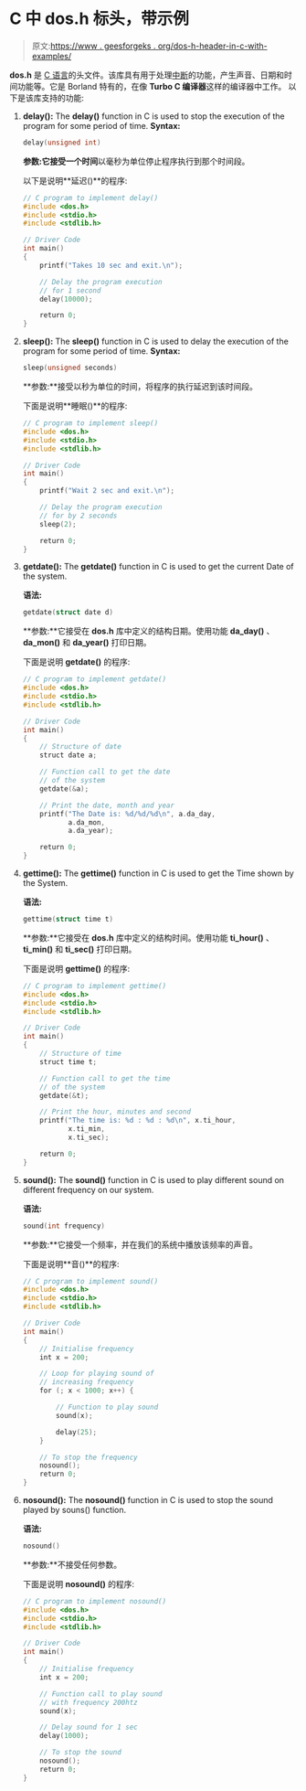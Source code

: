 # C 中 dos.h 标头，带示例

> 原文:[https://www . geesforgeks . org/dos-h-header-in-c-with-examples/](https://www.geeksforgeeks.org/dos-h-header-in-c-with-examples/)

**dos.h** 是 [C 语言](https://www.geeksforgeeks.org/c-programming-language/)的头文件。该库具有用于处理[中断](https://www.geeksforgeeks.org/interrupts/)的功能，产生声音、日期和时间功能等。它是 Borland 特有的，在像 **Turbo C 编译器**这样的编译器中工作。
以下是该库支持的功能:

1.  **delay():** The **delay()** function in C is used to stop the execution of the program for some period of time.
    **Syntax:**

    ```cpp
    delay(unsigned int)

    ```

    **参数:**它接受一个**时间**以毫秒为单位停止程序执行到那个时间段。

    以下是说明**延迟()**的程序:

    ```cpp
    // C program to implement delay()
    #include <dos.h>
    #include <stdio.h>
    #include <stdlib.h>

    // Driver Code
    int main()
    {
        printf("Takes 10 sec and exit.\n");

        // Delay the program execution
        // for 1 second
        delay(10000);

        return 0;
    }
    ```

2.  **sleep():** The **sleep()** function in C is used to delay the execution of the program for some period of time.
    **Syntax:**

    ```cpp
    sleep(unsigned seconds)

    ```

    **参数:**接受以秒为单位的时间，将程序的执行延迟到该时间段。

    下面是说明**睡眠()**的程序:

    ```cpp
    // C program to implement sleep()
    #include <dos.h>
    #include <stdio.h>
    #include <stdlib.h>

    // Driver Code
    int main()
    {
        printf("Wait 2 sec and exit.\n");

        // Delay the program execution
        // for by 2 seconds
        sleep(2);

        return 0;
    }
    ```

3.  **getdate():** The **getdate()** function in C is used to get the current Date of the system.

    **语法:**

    ```cpp
    getdate(struct date d)

    ```

    **参数:**它接受在 **dos.h** 库中定义的结构日期。使用功能 **da_day()** 、 **da_mon()** 和 **da_year()** 打印日期。

    下面是说明 **getdate()** 的程序:

    ```cpp
    // C program to implement getdate()
    #include <dos.h>
    #include <stdio.h>
    #include <stdlib.h>

    // Driver Code
    int main()
    {
        // Structure of date
        struct date a;

        // Function call to get the date
        // of the system
        getdate(&a);

        // Print the date, month and year
        printf("The Date is: %d/%d/%d\n", a.da_day,
               a.da_mon,
               a.da_year);

        return 0;
    }
    ```

4.  **gettime():** The **gettime()** function in C is used to get the Time shown by the System.

    **语法:**

    ```cpp
    gettime(struct time t)

    ```

    **参数:**它接受在 **dos.h** 库中定义的结构时间。使用功能 **ti_hour()** 、 **ti_min()** 和 **ti_sec()** 打印日期。

    下面是说明 **gettime()** 的程序:

    ```cpp
    // C program to implement gettime()
    #include <dos.h>
    #include <stdio.h>
    #include <stdlib.h>

    // Driver Code
    int main()
    {
        // Structure of time
        struct time t;

        // Function call to get the time
        // of the system
        getdate(&t);

        // Print the hour, minutes and second
        printf("The time is: %d : %d : %d\n", x.ti_hour,
               x.ti_min,
               x.ti_sec);

        return 0;
    }
    ```

5.  **sound():** The **sound()** function in C is used to play different sound on different frequency on our system.

    **语法:**

    ```cpp
    sound(int frequency)

    ```

    **参数:**它接受一个频率，并在我们的系统中播放该频率的声音。

    下面是说明**音()**的程序:

    ```cpp
    // C program to implement sound()
    #include <dos.h>
    #include <stdio.h>
    #include <stdlib.h>

    // Driver Code
    int main()
    {
        // Initialise frequency
        int x = 200;

        // Loop for playing sound of
        // increasing frequency
        for (; x < 1000; x++) {

            // Function to play sound
            sound(x);

            delay(25);
        }

        // To stop the frequency
        nosound();
        return 0;
    }
    ```

6.  **nosound():** The **nosound()** function in C is used to stop the sound played by souns() function.

    **语法:**

    ```cpp
    nosound()

    ```

    **参数:**不接受任何参数。

    下面是说明 **nosound()** 的程序:

    ```cpp
    // C program to implement nosound()
    #include <dos.h>
    #include <stdio.h>
    #include <stdlib.h>

    // Driver Code
    int main()
    {
        // Initialise frequency
        int x = 200;

        // Function call to play sound
        // with frequency 200htz
        sound(x);

        // Delay sound for 1 sec
        delay(1000);

        // To stop the sound
        nosound();
        return 0;
    }
    ```